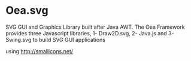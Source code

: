 # Oea.svg

SVG GUI and Graphics Library built after Java AWT. The Oea Framework provides three Javascript libraries, 1- Draw2D.svg, 2- Java.js and 3- Swing.svg to build SVG GUI applications


using http://smallicons.net/
